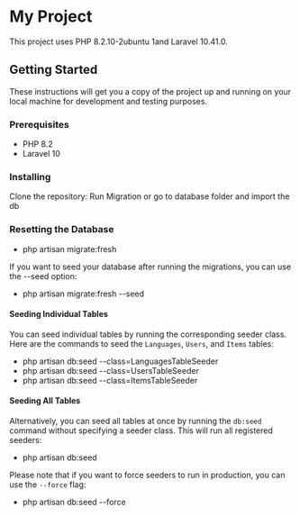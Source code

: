 # My Project

This project uses PHP 8.2.10-2ubuntu 1and Laravel 10.41.0.

## Getting Started

These instructions will get you a copy of the project up and running on your local machine for development and testing purposes.

### Prerequisites

- PHP 8.2
- Laravel 10

### Installing

Clone the repository:
Run Migration or go to database folder and import the db

### Resetting the Database
- php artisan migrate:fresh

If you want to seed your database after running the migrations, you can use the --seed option:

- php artisan migrate:fresh --seed

#### Seeding Individual Tables

You can seed individual tables by running the corresponding seeder class. Here are the commands to seed the `Languages`, `Users`, and `Items` tables:

- php artisan db:seed --class=LanguagesTableSeeder
- php artisan db:seed --class=UsersTableSeeder
- php artisan db:seed --class=ItemsTableSeeder

#### Seeding All Tables

Alternatively, you can seed all tables at once by running the `db:seed` command without specifying a seeder class. This will run all registered seeders:

- php artisan db:seed

Please note that if you want to force seeders to run in production, you can use the `--force` flag:

- php artisan db:seed --force
 
